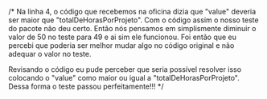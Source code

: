 
/* Na linha 4, o código que recebemos na oficina dizia que "value" deveria ser maior que "totalDeHorasPorProjeto". Com o código assim o nosso teste 
   do pacote não deu certo. Então nós pensamos em simplismente diminuir o valor de 50 no teste para 49 e ai sim ele funcionou. Foi então que eu
   percebi que poderia ser melhor mudar algo no código original e não adequar o valor no teste.     
   
   Revisando o código eu pude perceber que seria possível resolver isso colocando o "value" como maior ou igual a "totalDeHorasPorProjeto". 
   Dessa forma o teste passou perfeitamente!!!
*/